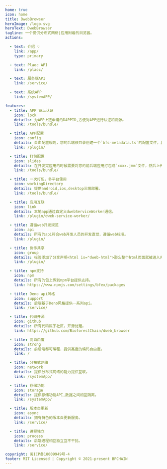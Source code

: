 ```yaml
---
home: true
icon: home
title: DwebBrowser
heroImage: /logo.svg
heroText: DwebBrowser
tagline: 一个提供分布式网络|应用附着的浏览器。
actions:

  - text: 介绍 💡
    link: /app/
    type: primary

  - text: Plaoc API
    link: /plaoc/

  - text: 服务端API 
    link: /service/

  - text: 系统APP
    link: /systemAPP/

features:
  - title: APP 链上认证
    icon: lock
    details: 为APP上链申请的DAPPID,方便对APP进行认证和溯源。
    link: /tools/bundle/

  - title: APP配置
    icon: config
    details: 自由配置规则，您的后端根目录创建一个`bfs-metadata.ts`的配置文件，具体查看后端配置。
    link: /plugin/

  - title: 打包配置
    icon: slides
    details: 在开发完应用的时候需要将您的前后端应用打包成`xxxx.jmm`文件，然后上传到应用商城。
    link: /tools/bundle/

  - title: 一次打包，多平台使用
    icon: workingDirectory
    details: 提供android,ios,desktop三端部署。
    link: /tools/bundle/

  - title: 应用互联
    icon: link
    details: 本地app通过自定义dwebServiceWorker通信。
    link: /plugin/dweb-service-worker/

  - title: 遵循web开发规范
    icon: api
    details: 所有的api符合web开发人员的开发直觉，遵循web标准。
    link: /plugin/

  - title: 协作共享
    icon: group
    details: 标签添加了分享声明<html is="dweb-html">那么整个html页面就被进入共享模式。
    link: /plugin/

  - title: npm支持
    icon: npm
    details: 所有的包上传到npm平台提供支持。
    link: https://www.npmjs.com/settings/bfex/packages

  - title: Deno api风格
    icon: support
    details: 后端基于Deno风格提供一系列api。
    link: /service/

  - title: 代码开源
    icon: github
    details: 所有代码属于社区，开源处理。
    link: https://github.com/BioforestChain/dweb_browser

  - title: 高自由度
    icon: strong
    details: 前后端都可编程，提供高度的编码自由度。
    link: /

  - title: 分布式网络
    icon: network
    details: 提供分布式网络的能力提供互联。
    link: /systemApp/

  - title: 存储功能
    icon: storage
    details: 提供存储功能API,数据之间相互隔离。
    link: /systemApp/

  - title: 版本自更新
    icon: async
    details: 拥有特色的版本自更新服务。
    link: /service/

  - title: 进程独立
    icon: process
    details: 后端进程相互独立互不干扰。
    link: /service/

copyright: 闽ICP备18009949号-4
footer: MIT Licensed | Copyright © 2021-present BFCHAIN
---
```

